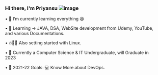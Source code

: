 ### Hi there, I'm Priyansu ![image](https://user-images.githubusercontent.com/78722016/175459377-33b84c2a-e7dd-4da2-9a7a-bc5ae897f314.png)


• 🍹 I’m currently learning everything 😆
    
• 🌱 Learning -> JAVA, DSA, WebSite development from Udemy, YouTube, and various Documentations.
    
• 🔥👨‍💻 Also setting started with Linux. 

• 🏫 Currently a Computer Science & IT Undergraduate, will Graduate in 2023

• 🥅 2021-22 Goals:  💻 Know More about DevOps.
